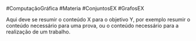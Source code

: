 #ComputaçãoGráfica  #Materia #ConjuntosEX #GrafosEX 

Aqui deve se resumir o conteúdo X para o objetivo Y, por exemplo resumir o conteúdo necessário para uma prova, ou o conteúdo necessário para a realização de um trabalho.